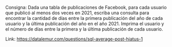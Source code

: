 Consigna: Dada una tabla de publicaciones de Facebook, para cada usuario que publicó al menos dos veces en 2021, escriba una consulta para encontrar la cantidad
de días entre la primera publicación del año de cada usuario y la última publicación del año en el año 2021. 
Imprima el usuario y el número de días entre la primera y la última publicación de cada usuario.

Link:
https://datalemur.com/questions/sql-average-post-hiatus-1
